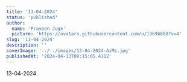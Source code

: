 ```yaml
---
title: '13-04-2024'
status: 'published'
author:
  name: 'Praveen Juge'
  picture: 'https://avatars.githubusercontent.com/u/13696888?v=4'
slug: '13-04-2024'
description: ''
coverImage: '../../images/13-04-2024-AzMz.jpg'
publishedAt: '2024-04-13T08:15:05.411Z'
---
```


13-04-2024